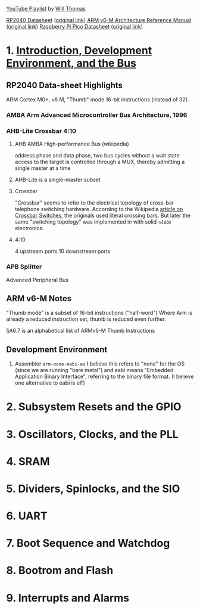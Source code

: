 [YouTube Playlist](https://youtube.com/playlist?list=PL8FGoV_syMtGzCmKBHQli1Q0EQEHispMy&si=YCwEilp7DaZUPNBk) by [Will Thomas](https://github.com/willth7)

[RP2040 Datasheet](rp2040-datasheet.pdf) ([original link](https://datasheets.raspberrypi.com/rp2040/rp2040-datasheet.pdf))
[ARM v6-M Architecture Reference Manual](DDI0419E_armv6m_arm.pdf) ([original link](https://datasheets.raspberrypi.com/pico/pico-datasheet.pdf))
[Raspberry Pi Pico Datasheet](pico-datasheet.pdf) ([original link](https://developer.arm.com/documentation/ddi0419/e/))


# 1. [Introduction, Development Environment, and the Bus](https://youtu.be/CH9bc-z2vjQ?si=rXC-AlbCGqppJmtI)


## RP2040 Data-sheet Highlights

ARM Cortex M0+, v6 M, "Thumb" mode 16-bit instructions (instead of 32).


### AMBA Arm Advanced Microcontroller Bus Architecture, 1996


### AHB-Lite Crossbar 4:10

1.  AHB AMBA High-performance Bus (wikipedia)

    address phase and data phase, two bus cycles without a wait state
    access to the target is controlled through a MUX, thereby admitting a single master at a time

2.  AHB-Lite is a single-master subset

3.  Crossbar

    "Crossbar" seems to refer to the electrical topology of cross-bar telephone switching hardware.
    According to the Wikipedia [article on Crossbar Switches](https://en.wikipedia.org/wiki/Crossbar_switch), the originals used literal crossing bars. But later the same "switching topology" was implemented in with solid-state electronics.

4.  4:10

    4 upstream ports
    10 downstream ports


### APB Splitter

Advanced Peripheral Bus


## ARM v6-M Notes

"Thumb mode" is a subset of 16-bit instructions ("half-word")
Where Arm is already a reduced instruction set, thumb is reduced even further.

§A6.7 is an alphabetical list of ARMv6-M Thumb Instructions


## Development Environment

1.  Assembler
    `arm-none-eabi-as`
    I believe this refers to "none" for the OS (since we are running "bare metal") and eabi means "Embedded Application Binary Interface", referring to the binary file format. (I believe one alternative to eabi is elf)


# 2. Subsystem Resets and the GPIO


# 3. Oscillators, Clocks, and the PLL


# 4. SRAM


# 5. Dividers, Spinlocks, and the SIO


# 6. UART


# 7. Boot Sequence and Watchdog


# 8. Bootrom and Flash


# 9. Interrupts and Alarms


